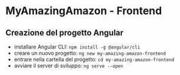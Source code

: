 # MyAmazingAmazon - Frontend

## Creazione del progetto Angular

- installare Angular CLI: `npm install -g @angular/cli`
- creare un nuovo progetto: `ng new my-amazing-amazon-frontend`
- entrare nella cartella del progetto: `cd my-amazing-amazon-frontend`
- avviare il server di sviluppo: `ng serve --open`
